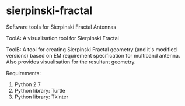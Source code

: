 # sierpinski-fractal
Software tools for Sierpinski Fractal Antennas

ToolA: A visualisation tool for Sierpinski Fractal

ToolB: A tool for creating Sierpinski Fractal geometry (and it's modified versions) based on EM requirement specification for multiband antenna. Also provides visualisation for the resultant geometry.

Requirements:
1. Python 2.7
2. Python library: Turtle
3. Python library: Tkinter 


